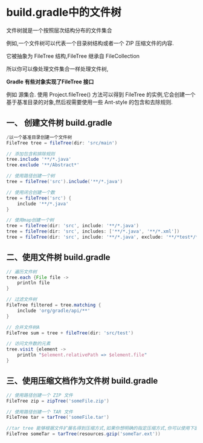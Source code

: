 # build.gradle中的文件树

文件树就是一个按照层次结构分布的文件集合

例如,一个文件树可以代表一个目录树结构或者一个 ZIP 压缩文件的内容.

它被抽象为 FileTree 结构,FileTree 继承自 FileCollection

所以你可以像处理文件集合一样处理文件树,

**Gradle 有些对象实现了FileTree 接口**

例如 源集合. 使用 Project.fileTree() 方法可以得到 FileTree 的实例,它会创建一个基于基准目录的对象,然后视需要使用一些 Ant-style 的包含和去除规则.

## 一、 创建文件树 build.gradle

```groovy
/以一个基准目录创建一个文件树
FileTree tree = fileTree(dir: 'src/main')

// 添加包含和排除规则
tree.include '**/*.java'
tree.exclude '**/Abstract*'

// 使用路径创建一个树
tree = fileTree('src').include('**/*.java')

// 使用闭合创建一个数
tree = fileTree('src') {
    include '**/*.java'
}

// 使用map创建一个树
tree = fileTree(dir: 'src', include: '**/*.java')
tree = fileTree(dir: 'src', includes: ['**/*.java', '**/*.xml'])
tree = fileTree(dir: 'src', include: '**/*.java', exclude: '**/*test*/**')
```

## 二、使用文件树 build.gradle

```groovy
// 遍历文件树
tree.each {File file ->
    println file
}

// 过滤文件树
FileTree filtered = tree.matching {
    include 'org/gradle/api/**'
}

// 合并文件树A
FileTree sum = tree + fileTree(dir: 'src/test')

// 访问文件数的元素
tree.visit {element ->
    println "$element.relativePath => $element.file"
}
```

## 三、使用压缩文档作为文件树 build.gradle

```groovy
// 使用路径创建一个 ZIP 文件
FileTree zip = zipTree('someFile.zip')

// 使用路径创建一个 TAR 文件
FileTree tar = tarTree('someFile.tar')

//tar tree 能够根据文件扩展名得到压缩方式,如果你想明确的指定压缩方式,你可以使用下面方法
FileTree someTar = tarTree(resources.gzip('someTar.ext'))
```
